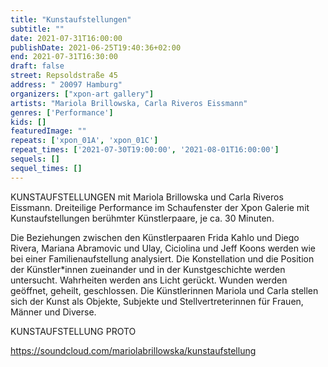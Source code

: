 ```yaml
---
title: "Kunstaufstellungen"
subtitle: ""
date: 2021-07-31T16:00:00
publishDate: 2021-06-25T19:40:36+02:00
end: 2021-07-31T16:30:00
draft: false
street: Repsoldstraße 45
address: " 20097 Hamburg"
organizers: ["xpon-art gallery"]
artists: "Mariola Brillowska, Carla Riveros Eissmann"
genres: ['Performance']
kids: []
featuredImage: ""
repeats: ['xpon_01A', 'xpon_01C']
repeat_times: ['2021-07-30T19:00:00', '2021-08-01T16:00:00']
sequels: []
sequel_times: []
---
```


KUNSTAUFSTELLUNGEN mit Mariola Brillowska und Carla Riveros Eissmann. Dreiteilige Performance im Schaufenster der Xpon Galerie mit Kunstaufstellungen berühmter Künstlerpaare, je ca. 30 Minuten.

Die Beziehungen zwischen den Künstlerpaaren Frida Kahlo und Diego Rivera, Mariana Abramovic und Ulay, Ciciolina und Jeff Koons werden wie bei einer Familienaufstellung analysiert. Die Konstellation und die Position der Künstler\*innen zueinander und in der Kunstgeschichte werden untersucht. Wahrheiten werden ans Licht gerückt. Wunden werden geöffnet, geheilt, geschlossen. Die Künstlerinnen Mariola und Carla stellen sich der Kunst als Objekte, Subjekte und Stellvertreterinnen für Frauen, Männer und Diverse.

KUNSTAUFSTELLUNG PROTO

https://soundcloud.com/mariolabrillowska/kunstaufstellung
